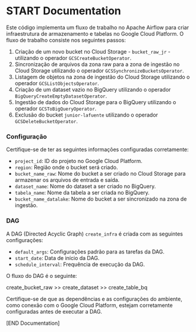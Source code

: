 # START Documentation

Este código implementa um fluxo de trabalho no Apache Airflow para criar infraestrutura de armazenamento e tabelas no Google Cloud Platform. O fluxo de trabalho consiste nos seguintes passos:

1. Criação de um novo bucket no Cloud Storage - `bucket_raw_jr` - utilizando o operador `GCSCreateBucketOperator`.
2. Sincronização de arquivos da zona raw para a zona de ingestão no Cloud Storage utilizando o operador `GCSSynchronizeBucketsOperator`.
3. Listagem de objetos na zona de ingestão do Cloud Storage utilizando o operador `GCSListObjectsOperator`.
4. Criação de um dataset vazio no BigQuery utilizando o operador `BigQueryCreateEmptyDatasetOperator`.
5. Ingestão de dados do Cloud Storage para o BigQuery utilizando o operador `GCSToBigQueryOperator`.
6. Exclusão do bucket `junior-lafuente` utilizando o operador `GCSDeleteBucketOperator`.

### Configuração

Certifique-se de ter as seguintes informações configuradas corretamente:

- `project_id`: ID do projeto no Google Cloud Platform.
- `region`: Região onde o bucket será criado.
- `bucket_name_raw`: Nome do bucket a ser criado no Cloud Storage para armazenar os arquivos de entrada e saída.
- `dataset_name`: Nome do dataset a ser criado no BigQuery.
- `tabela_name`: Nome da tabela a ser criada no BigQuery.
- `bucket_name_datalake`: Nome do bucket a ser sincronizado na zona de ingestão.

### DAG

A DAG (Directed Acyclic Graph) `create_infra` é criada com as seguintes configurações:

- `default_args`: Configurações padrão para as tarefas da DAG.
- `start_date`: Data de início da DAG.
- `schedule_interval`: Frequência de execução da DAG.

O fluxo do DAG é o seguinte:

create_bucket_raw >> create_dataset >> create_table_bq

Certifique-se de que as dependências e as configurações do ambiente, como conexão com o Google Cloud Platform, estejam corretamente configuradas antes de executar a DAG.

[END Documentation]
